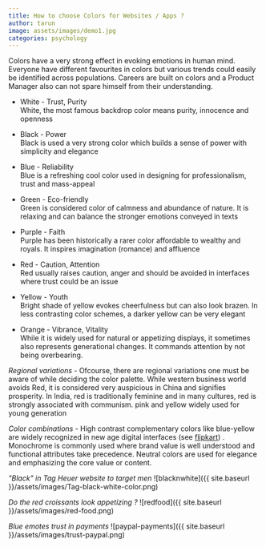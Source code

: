 ```yaml
---
title: How to choose Colors for Websites / Apps ?
author: tarun
image: assets/images/demo1.jpg
categories: psychology
---
```


Colors have a very strong effect in evoking emotions in human mind. Everyone have different favourites in colors but various trends could easily be identified across populations. Careers are built on colors and a Product Manager also can not spare himself from their understanding.

* White - Trust, Purity
<br/>White, the most famous backdrop color means purity, innocence and openness

* Black - Power
<br/>Black is used a very strong color which builds a sense of power with simplicity and elegance

* Blue - Reliability
<br/>Blue is a refreshing cool color used in designing for professionalism, trust and mass-appeal

* Green - Eco-friendly
<br/>Green is considered color of calmness and abundance of nature. It is relaxing and can balance the stronger emotions conveyed in texts

* Purple - Faith
<br/>Purple has been historically a rarer color affordable to wealthy and royals. It inspires imagination (romance) and affluence

* Red - Caution, Attention
<br/>Red usually raises caution, anger and should be avoided in interfaces where trust could be an issue

* Yellow - Youth
<br/>Bright shade of yellow evokes cheerfulness but can also look brazen. In less contrasting color schemes, a darker yellow can be very elegant

* Orange - Vibrance, Vitality
<br/>While it is widely used for natural or appetizing displays, it sometimes also represents generational changes. It commands attention by not being overbearing.


*Regional variations* -
Ofcourse, there are regional variations one must be aware of while deciding the color palette. While western business world avoids Red, it is considered very auspicious in China and signifies prosperity. In India, red is traditionally feminine and in many cultures, red is strongly associated with communism. pink and yellow widely used for young generation

*Color combinations* -
High contrast complementary colors like blue-yellow are widely recognized in new age digital interfaces (see <a href="https://www.flipkart.com/" target="_blank">flipkart</a>) . Monochrome is commonly used where brand value is well understood and functional attributes take precedence. Neutral colors are used for elegance and emphasizing the core value or content.

*"Black" in Tag Heuer website to target men* 
![blacknwhite]({{ site.baseurl }}/assets/images/Tag-black-white-color.png) 

*Do the red croissants look appetizing ?*
![redfood]({{ site.baseurl }}/assets/images/red-food.png) 

*Blue emotes trust in payments*
![paypal-payments]({{ site.baseurl }}/assets/images/trust-paypal.png)